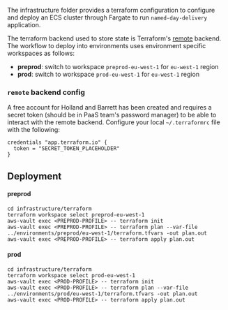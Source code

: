 The infrastructure folder provides a terraform configuration to configure and deploy an ECS cluster through Fargate to run `named-day-delivery` application.

The terraform backend used to store state is Terraform's [remote](https://www.terraform.io/docs/backends/types/remote.html) backend. The workflow to deploy into environments uses environment specific workspaces as follows:
- **preprod**: switch to workspace `preprod-eu-west-1` for `eu-west-1` region
- **prod**: switch to workspace `prod-eu-west-1` for `eu-west-1` region

### `remote` backend config
A free account for Holland and Barrett has been created and requires a secret token (should be in PaaS team's password manager) to be able to interact with the remote backend. Configure your local `~/.terraformrc` file with the following:

```
credentials "app.terraform.io" {
  token = "SECRET_TOKEN_PLACEHOLDER"
}
```

## Deployment

#### preprod
```
cd infrastructure/terraform
terraform workspace select preprod-eu-west-1
aws-vault exec <PREPROD-PROFILE> -- terraform init
aws-vault exec <PREPROD-PROFILE> -- terraform plan --var-file ../environments/preprod/eu-west-1/terraform.tfvars -out plan.out
aws-vault exec <PREPROD-PROFILE> -- terraform apply plan.out
```

#### prod
```
cd infrastructure/terraform
terraform workspace select prod-eu-west-1
aws-vault exec <PROD-PROFILE> -- terraform init
aws-vault exec <PROD-PROFILE> -- terraform plan --var-file ../environments/prod/eu-west-1/terraform.tfvars -out plan.out
aws-vault exec <PROD-PROFILE> -- terraform apply plan.out
```
